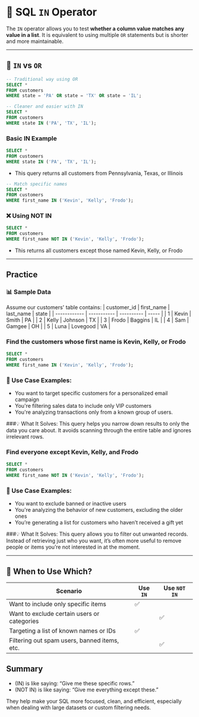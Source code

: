 # 🌱 SQL `IN` Operator
The `IN` operator allows you to test **whether a column value matches any value in a list**. It is equivalent to using multiple `OR` statements but is shorter and more maintainable.

---

## 🔁 `IN` vs `OR`

```sql
-- Traditional way using OR
SELECT *
FROM customers
WHERE state = 'PA' OR state = 'TX' OR state = 'IL';

-- Cleaner and easier with IN
SELECT *
FROM customers
WHERE state IN ('PA', 'TX', 'IL');
```

### Basic IN Example
```sql
SELECT *
FROM customers
WHERE state IN ('PA', 'TX', 'IL');
```
- This query returns all customers from Pennsylvania, Texas, or Illinois

```sql
-- Match specific names
SELECT *
FROM customers
WHERE first_name IN ('Kevin', 'Kelly', 'Frodo');
```

### ❌ Using NOT IN
```sql
SELECT *
FROM customers
WHERE first_name NOT IN ('Kevin', 'Kelly', 'Frodo');
```
- This returns all customers except those named Kevin, Kelly, or Frodo

---

## Practice
### 📊 Sample Data
Assume our customers' table contains:
| customer\_id | first\_name | last\_name | state |
| ------------ | ----------- | ---------- | ----- |
| 1            | Kevin       | Smith      | PA    |
| 2            | Kelly       | Johnson    | TX    |
| 3            | Frodo       | Baggins    | IL    |
| 4            | Sam         | Gamgee     | OH    |
| 5            | Luna        | Lovegood   | VA    |

### Find the customers whose first name is Kevin, Kelly, or Frodo

```sql
SELECT *
FROM customers
WHERE first_name IN ('Kevin', 'Kelly', 'Frodo');
```

### 📌 Use Case Examples:
- You want to target specific customers for a personalized email campaign
- You're filtering sales data to include only VIP customers
- You're analyzing transactions only from a known group of users.

###💡 What It Solves:
This query helps you narrow down results to only the data you care about. It avoids scanning through the entire table and ignores irrelevant rows.

### Find everyone except Kevin, Kelly, and Frodo
```sql
SELECT *
FROM customers
WHERE first_name NOT IN ('Kevin', 'Kelly', 'Frodo');
```
### 📌 Use Case Examples:
- You want to exclude banned or inactive users
- You're analyzing the behavior of new customers, excluding the older ones
- You’re generating a list for customers who haven’t received a gift yet

###💡 What It Solves:
This query allows you to filter out unwanted records. Instead of retrieving just who you want, it’s often more useful to remove people or items you’re not interested in at the moment.

---

## 🔁 When to Use Which?
| Scenario                                     | Use `IN` | Use `NOT IN` |
| -------------------------------------------- | -------- | ------------ |
| Want to include only specific items          | ✅        |              |
| Want to exclude certain users or categories  |          | ✅            |
| Targeting a list of known names or IDs       | ✅        |              |
| Filtering out spam users, banned items, etc. |          | ✅            |

## Summary 
- (IN) is like saying: “Give me these specific rows.”
- (NOT IN) is like saying: “Give me everything except these.”

They help make your SQL more focused, clean, and efficient, especially when dealing with large datasets or custom filtering needs.
